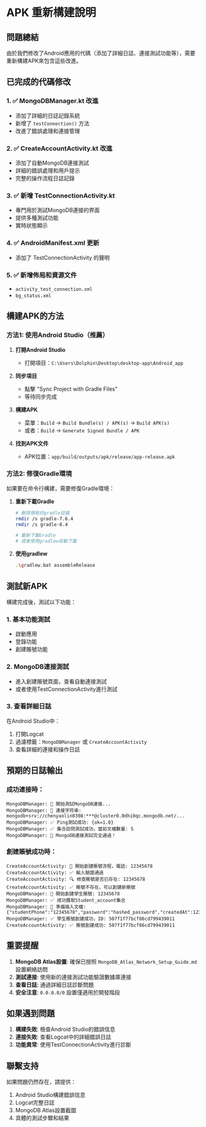 # APK 重新構建說明

## 問題總結

由於我們修改了Android應用的代碼（添加了詳細日誌、連接測試功能等），需要重新構建APK來包含這些改進。

## 已完成的代碼修改

### 1. ✅ MongoDBManager.kt 改進
- 添加了詳細的日誌記錄系統
- 新增了 `testConnection()` 方法
- 改進了錯誤處理和連接管理

### 2. ✅ CreateAccountActivity.kt 改進
- 添加了自動MongoDB連接測試
- 詳細的錯誤處理和用戶提示
- 完整的操作流程日誌記錄

### 3. ✅ 新增 TestConnectionActivity.kt
- 專門用於測試MongoDB連接的界面
- 提供多種測試功能
- 實時狀態顯示

### 4. ✅ AndroidManifest.xml 更新
- 添加了 TestConnectionActivity 的聲明

### 5. ✅ 新增佈局和資源文件
- `activity_test_connection.xml`
- `bg_status.xml`

## 構建APK的方法

### 方法1: 使用Android Studio（推薦）

1. **打開Android Studio**
   - 打開項目：`C:\Users\Dolphin\Desktop\desktop-app\Android_app`

2. **同步項目**
   - 點擊 "Sync Project with Gradle Files"
   - 等待同步完成

3. **構建APK**
   - 菜單：`Build` → `Build Bundle(s) / APK(s)` → `Build APK(s)`
   - 或者：`Build` → `Generate Signed Bundle / APK`

4. **找到APK文件**
   - APK位置：`app/build/outputs/apk/release/app-release.apk`

### 方法2: 修復Gradle環境

如果要在命令行構建，需要修復Gradle環境：

1. **重新下載Gradle**
   ```bash
   # 刪除現有的gradle目錄
   rmdir /s gradle-7.6.4
   rmdir /s gradle-8.4
   
   # 重新下載Gradle
   # 或者使用gradlew自動下載
   ```

2. **使用gradlew**
   ```bash
   .\gradlew.bat assembleRelease
   ```

## 測試新APK

構建完成後，測試以下功能：

### 1. 基本功能測試
- 啟動應用
- 登錄功能
- 創建賬號功能

### 2. MongoDB連接測試
- 進入創建賬號頁面，查看自動連接測試
- 或者使用TestConnectionActivity進行測試

### 3. 查看詳細日誌
在Android Studio中：
1. 打開Logcat
2. 過濾標籤：`MongoDBManager` 或 `CreateAccountActivity`
3. 查看詳細的連接和操作日誌

## 預期的日誌輸出

### 成功連接時：
```
MongoDBManager: 🧪 開始測試MongoDB連接...
MongoDBManager: 📡 連接字符串: mongodb+srv://chenyaolin0308:***@cluster0.0dhi0qc.mongodb.net/...
MongoDBManager: ✅ Ping測試成功: {ok=1.0}
MongoDBManager: ✅ 集合訪問測試成功，當前文檔數量: 5
MongoDBManager: 🎉 MongoDB連接測試完全通過！
```

### 創建賬號成功時：
```
CreateAccountActivity: 🔄 開始創建賬號流程，電話: 12345678
CreateAccountActivity: ✅ 輸入驗證通過
CreateAccountActivity: 🔍 檢查賬號是否已存在: 12345678
CreateAccountActivity: ✅ 賬號不存在，可以創建新賬號
MongoDBManager: 🔄 開始創建學生賬號: 12345678
MongoDBManager: ✅ 成功獲取Student_account集合
MongoDBManager: 📝 準備插入文檔: {"studentPhone":"12345678","password":"hashed_password","createdAt":1234567890}
MongoDBManager: ✅ 學生賬號創建成功，ID: 507f1f77bcf86cd799439011
CreateAccountActivity: ✅ 賬號創建成功: 507f1f77bcf86cd799439011
```

## 重要提醒

1. **MongoDB Atlas設置**: 確保已按照 `MongoDB_Atlas_Network_Setup_Guide.md` 設置網絡訪問
2. **測試連接**: 使用新的連接測試功能驗證數據庫連接
3. **查看日誌**: 通過詳細日誌診斷問題
4. **安全注意**: `0.0.0.0/0` 設置僅適用於開發階段

## 如果遇到問題

1. **構建失敗**: 檢查Android Studio的錯誤信息
2. **連接失敗**: 查看Logcat中的詳細錯誤日誌
3. **功能異常**: 使用TestConnectionActivity進行診斷

## 聯繫支持

如果問題仍然存在，請提供：
1. Android Studio構建錯誤信息
2. Logcat完整日誌
3. MongoDB Atlas設置截圖
4. 具體的測試步驟和結果 